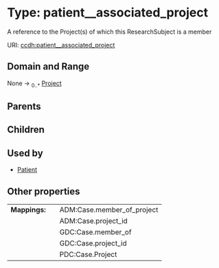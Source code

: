 
# Type: patient__associated_project


A reference to the Project(s) of which this ResearchSubject is a member

URI: [ccdh:patient__associated_project](https://example.org/ccdh/patient__associated_project)


## Domain and Range

None ->  <sub>0..*</sub> [Project](Project.md)

## Parents


## Children


## Used by

 * [Patient](Patient.md)

## Other properties

|  |  |  |
| --- | --- | --- |
| **Mappings:** | | ADM:Case.member_of_project |
|  | | ADM:Case.project_id |
|  | | GDC:Case.member_of |
|  | | GDC:Case.project_id |
|  | | PDC:Case.Project |

